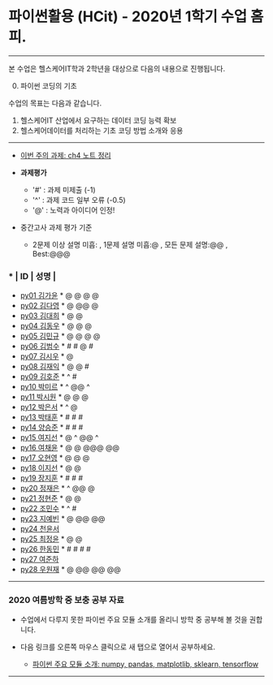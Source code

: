 # **파이썬활용 (HCit)** - 2020년 1학기 수업 홈피.
---
본 수업은 헬스케어IT학과 2학년을 대상으로 다음의 내용으로 진행됩니다.

0. 파이썬 코딩의 기초

수업의 목표는 다음과 같습니다.

1. 헬스케어IT 산업에서 요구하는 데이터 코딩 능력 확보
2. 헬스케어데이터를 처리하는 기초 코딩 방법 소개와 응용
---
- [이번 주의 과제: ch4 노트 정리](https://github.com/Redwoods/Py/tree/master/py2020/DOit)

- **과제평가**
  - '#' : 과제 미제출 (-1)
  - '^' : 과제 코드 일부 오류 (-0.5)
  - '@' : 노력과 아이디어 인정!

- 중간고사 과제 평가 기준
  - 2문제 이상 설명 미흡: , 1문제 설명 미흡:@ , 모든 문제 설명:@@ , Best:@@@    
  
### * | ID | 성명 |
- [py01	김가윤](https://github.com/20193253/py01) * @ @ @ @
- [py02	김다영](https://github.com/dayeong918/py02) * @ @@ @
- [py03	김대희](https://github.com/eoreordl/py03) * @ @
- [py04	김동우](https://github.com/dongwoo314/py04) * @ @ @
- [py05	김민규](https://github.com/Skystar728/py05) * @ @ @ @
- [py06	김범수](https://github.com/bum3632/py06) * # # @ #
- [py07	김시우](https://github.com/oceanshrimp/py07) * @
- [py08	김재익](https://github.com/kim0129s/py08) * @ @ #
- [py09	김호준](https://github.com/hojoooon/py09) * ^ #
- [py10	박미르](https://github.com/py10/py10) * ^ @@ ^
- [py11	박시원](https://github.com/w2j1y12/py11) * @ @ @
- [py12	박은서](https://github.com/dmstj0162/py12) * ^ @
- [py13	박태훈](https://github.com/py13taehun/py13) * # # #
- [py14	양승준](https://github.com/sj0328/py14) * # # #
- [py15	여지선](https://github.com/jiseonY/py15) * @ ^ @@ ^
- [py16	여채윤](https://github.com/ducodbs0516/py16) * @ @ @@@ @@
- [py17	오현영](https://github.com/Oh-HyunYoung/py17) * @ @ @
- [py18	이지선](https://github.com/jiseon0516/py18) * @ @
- [py19	장지훈](https://github.com/jihoon119/py19) * # # #
- [py20	정재은](https://github.com/joung-jaeeun/py20) * ^ @@ @
- [py21	정현준](https://github.com/jhjhj0703/py21) * @ @
- [py22	조민수](https://github.com/rmfltm854/py22) * ^ #
- [py23	지예빈](https://github.com/Obliqueflo/py23) * @ @@ @@
- [py24	천윤서](https://github.com/)
- [py25	최정윤](https://github.com/jeongy72/py25) * @ @
- [py26	한동민](https://github.com/a151122/py26) * # # # #
- [py27	여준하](https://github.com/)
- [py28 우원재](https://github.com/SALRIGO/py28) * @ @@ @@ @@

---

### 2020 여름방학 중 보충 공부 자료
- 수업에서 다루지 못한 파이썬 주요 모듈 소개를 올리니 방학 중 공부해 볼 것을 권합니다.  
- 다음 링크를 오른쪽 마우스 클릭으로 새 탭으로 열어서 공부하세요.

  - [파이썬 주요 모듈 소개: numpy, pandas, matplotlib, sklearn, tensorflow](https://github.com/Redwoods/Py/tree/master/py2019/Lec/notebook/py_modules/)

---



